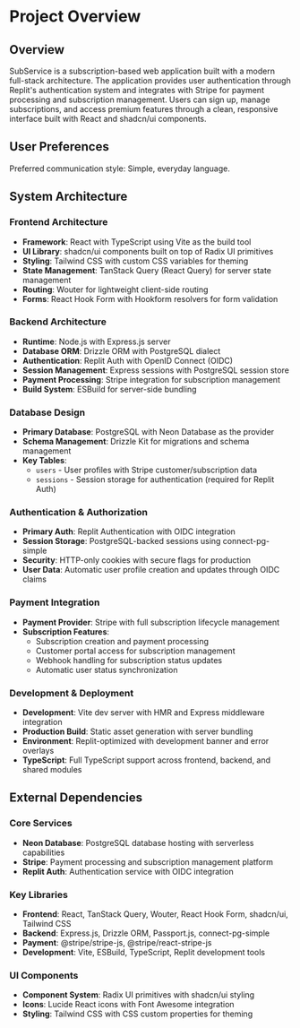 # Project Overview

## Overview

SubService is a subscription-based web application built with a modern full-stack architecture. The application provides user authentication through Replit's authentication system and integrates with Stripe for payment processing and subscription management. Users can sign up, manage subscriptions, and access premium features through a clean, responsive interface built with React and shadcn/ui components.

## User Preferences

Preferred communication style: Simple, everyday language.

## System Architecture

### Frontend Architecture
- **Framework**: React with TypeScript using Vite as the build tool
- **UI Library**: shadcn/ui components built on top of Radix UI primitives
- **Styling**: Tailwind CSS with custom CSS variables for theming
- **State Management**: TanStack Query (React Query) for server state management
- **Routing**: Wouter for lightweight client-side routing
- **Forms**: React Hook Form with Hookform resolvers for form validation

### Backend Architecture
- **Runtime**: Node.js with Express.js server
- **Database ORM**: Drizzle ORM with PostgreSQL dialect
- **Authentication**: Replit Auth with OpenID Connect (OIDC)
- **Session Management**: Express sessions with PostgreSQL session store
- **Payment Processing**: Stripe integration for subscription management
- **Build System**: ESBuild for server-side bundling

### Database Design
- **Primary Database**: PostgreSQL with Neon Database as the provider
- **Schema Management**: Drizzle Kit for migrations and schema management
- **Key Tables**:
  - `users` - User profiles with Stripe customer/subscription data
  - `sessions` - Session storage for authentication (required for Replit Auth)

### Authentication & Authorization
- **Primary Auth**: Replit Authentication with OIDC integration
- **Session Storage**: PostgreSQL-backed sessions using connect-pg-simple
- **Security**: HTTP-only cookies with secure flags for production
- **User Data**: Automatic user profile creation and updates through OIDC claims

### Payment Integration
- **Payment Provider**: Stripe with full subscription lifecycle management
- **Subscription Features**:
  - Subscription creation and payment processing
  - Customer portal access for subscription management
  - Webhook handling for subscription status updates
  - Automatic user status synchronization

### Development & Deployment
- **Development**: Vite dev server with HMR and Express middleware integration
- **Production Build**: Static asset generation with server bundling
- **Environment**: Replit-optimized with development banner and error overlays
- **TypeScript**: Full TypeScript support across frontend, backend, and shared modules

## External Dependencies

### Core Services
- **Neon Database**: PostgreSQL database hosting with serverless capabilities
- **Stripe**: Payment processing and subscription management platform
- **Replit Auth**: Authentication service with OIDC integration

### Key Libraries
- **Frontend**: React, TanStack Query, Wouter, React Hook Form, shadcn/ui, Tailwind CSS
- **Backend**: Express.js, Drizzle ORM, Passport.js, connect-pg-simple
- **Payment**: @stripe/stripe-js, @stripe/react-stripe-js
- **Development**: Vite, ESBuild, TypeScript, Replit development tools

### UI Components
- **Component System**: Radix UI primitives with shadcn/ui styling
- **Icons**: Lucide React icons with Font Awesome integration
- **Styling**: Tailwind CSS with CSS custom properties for theming
